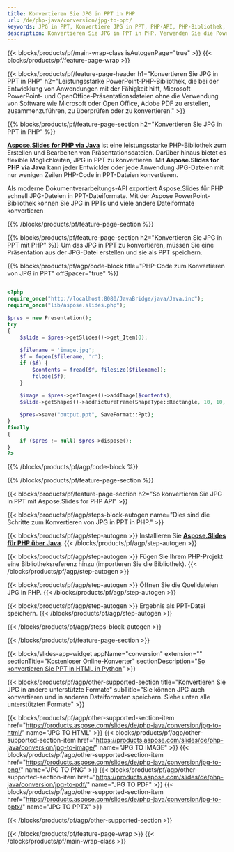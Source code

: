 ```yaml
---
title: Konvertieren Sie JPG in PPT in PHP
url: /de/php-java/conversion/jpg-to-ppt/
keywords: JPG in PPT, Konvertiere JPG in PPT, PHP-API, PHP-Bibliothek, JPG, PPT
description: Konvertieren Sie JPG in PPT in PHP. Verwenden Sie die PowerPoint-PHP-API, um JPG-Dateien in PPT zu konvertieren
---
```


{{< blocks/products/pf/main-wrap-class isAutogenPage="true" >}}
{{< blocks/products/pf/feature-page-wrap >}}

{{< blocks/products/pf/feature-page-header h1="Konvertieren Sie JPG in PPT in PHP" h2="Leistungsstarke PowerPoint-PHP-Bibliothek, die bei der Entwicklung von Anwendungen mit der Fähigkeit hilft, Microsoft PowerPoint- und OpenOffice-Präsentationsdateien ohne die Verwendung von Software wie Microsoft oder Open Office, Adobe PDF zu erstellen, zusammenzuführen, zu überprüfen oder zu konvertieren." >}}

{{% blocks/products/pf/feature-page-section h2="Konvertieren Sie JPG in PPT in PHP" %}}

[**Aspose.Slides for PHP via Java**](https://products.aspose.com/slides/de/php-java/) ist eine leistungsstarke PHP-Bibliothek zum Erstellen und Bearbeiten von Präsentationsdateien. Darüber hinaus bietet es flexible Möglichkeiten, JPG in PPT zu konvertieren. Mit **Aspose.Slides for PHP via Java** kann jeder Entwickler oder jede Anwendung JPG-Dateien mit nur wenigen Zeilen PHP-Code in PPT-Dateien konvertieren.

Als moderne Dokumentverarbeitungs-API exportiert Aspose.Slides für PHP schnell JPG-Dateien in PPT-Dateiformate. Mit der Aspose PowerPoint-Bibliothek können Sie JPG in PPTs und viele andere Dateiformate konvertieren

{{% /blocks/products/pf/feature-page-section %}}

{{% blocks/products/pf/feature-page-section  h2="Konvertieren Sie JPG in PPT mit PHP" %}}
Um das JPG in PPT zu konvertieren, müssen Sie eine Präsentation aus der JPG-Datei erstellen und sie als PPT speichern.

{{% blocks/products/pf/agp/code-block title="PHP-Code zum Konvertieren von JPG in PPT" offSpacer="true" %}}

```php

<?php
require_once("http://localhost:8080/JavaBridge/java/Java.inc");
require_once("lib/aspose.slides.php");

$pres = new Presentation();
try
{
    $slide = $pres->getSlides()->get_Item(0);
    
    $filename = 'image.jpg';
    $f = fopen($filename, 'r');
    if ($f) {
        $contents = fread($f, filesize($filename));
        fclose($f);
    }
    
    $image = $pres->getImages()->addImage($contents);
    $slide->getShapes()->addPictureFrame(ShapeType::Rectangle, 10, 10, 100, 100, $image);

    $pres->save("output.ppt", SaveFormat::Ppt);
}
finally
{
    if ($pres != null) $pres->dispose();
}
?>
```


{{% /blocks/products/pf/agp/code-block %}}

{{% /blocks/products/pf/feature-page-section %}}

{{< blocks/products/pf/feature-page-section  h2="So konvertieren Sie JPG in PPT mit Aspose.Slides for PHP API" >}}

{{< blocks/products/pf/agp/steps-block-autogen name="Dies sind die Schritte zum Konvertieren von JPG in PPT in PHP." >}}

{{< blocks/products/pf/agp/step-autogen >}}
Installieren Sie [**Aspose.Slides für PHP über Java**](https://products.aspose.com/slides/de/php-java/).
{{< /blocks/products/pf/agp/step-autogen >}}

{{< blocks/products/pf/agp/step-autogen >}}
Fügen Sie Ihrem PHP-Projekt eine Bibliotheksreferenz hinzu (importieren Sie die Bibliothek).
{{< /blocks/products/pf/agp/step-autogen >}}

{{< blocks/products/pf/agp/step-autogen >}}
Öffnen Sie die Quelldateien JPG in PHP.
{{< /blocks/products/pf/agp/step-autogen >}}

{{< blocks/products/pf/agp/step-autogen >}}
Ergebnis als PPT-Datei speichern.
{{< /blocks/products/pf/agp/step-autogen >}}

{{< /blocks/products/pf/agp/steps-block-autogen >}}

{{< /blocks/products/pf/feature-page-section >}}

{{< blocks/slides-app-widget  appName="conversion" extension="" sectionTitle="Kostenloser Online-Konverter" sectionDescription="[So konvertieren Sie PPT in HTML in Python](https://products.aspose.com/slides/de/python-net/conversion/ppt-to-html/)" >}}

{{< blocks/products/pf/agp/other-supported-section title="Konvertieren Sie JPG in andere unterstützte Formate" subTitle="Sie können JPG auch konvertieren und in anderen Dateiformaten speichern. Siehe unten alle unterstützten Formate" >}}

{{< blocks/products/pf/agp/other-supported-section-item href="https://products.aspose.com/slides/de/php-java/conversion/jpg-to-html/" name="JPG TO HTML" >}}
{{< blocks/products/pf/agp/other-supported-section-item href="https://products.aspose.com/slides/de/php-java/conversion/jpg-to-image/" name="JPG TO IMAGE" >}}
{{< blocks/products/pf/agp/other-supported-section-item href="https://products.aspose.com/slides/de/php-java/conversion/jpg-to-png/" name="JPG TO PNG" >}}
{{< blocks/products/pf/agp/other-supported-section-item href="https://products.aspose.com/slides/de/php-java/conversion/jpg-to-pdf/" name="JPG TO PDF" >}}
{{< blocks/products/pf/agp/other-supported-section-item href="https://products.aspose.com/slides/de/php-java/conversion/jpg-to-pptx/" name="JPG TO PPTX" >}}


{{< /blocks/products/pf/agp/other-supported-section >}}

{{< /blocks/products/pf/feature-page-wrap >}}
{{< /blocks/products/pf/main-wrap-class >}}